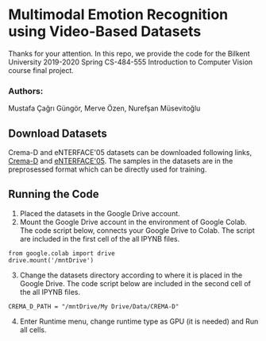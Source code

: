 # Multimodal Emotion Recognition using Video-Based Datasets
Thanks for your attention. In this repo, we provide the code for the Bilkent University 2019-2020 Spring CS-484-555 Introduction to Computer Vision course final project. 
### Authors:
Mustafa Çağrı Güngör,
Merve Özen,
Nurefşan Müsevitoğlu

## Download Datasets
Crema-D and eNTERFACE'05 datasets can be downloaded following links, [Crema-D](https://drive.google.com/drive/folders/15fLaAmJnFEaUpx0pqikQqptg5dAkT0QX?usp=sharing) and [eNTERFACE'05](https://drive.google.com/drive/folders/1PG9XDSpjduN5ygghUH078XvVoxiB2n0e?usp=sharing). The samples in the datasets are in the preprosessed format which can be directly used for training.

## Running the Code
1. Placed the datasets in the Google Drive account.
2. Mount the Google Drive account in the environment of Google Colab. The code script below, connects your Google Drive to Colab. The script are included in the first cell of the all IPYNB files.
```
from google.colab import drive 
drive.mount('/mntDrive')
```
3. Change the datasets directory according to where it is placed in the Google Drive. The code script below are included in the second cell of the all IPYNB files. 
```
CREMA_D_PATH = "/mntDrive/My Drive/Data/CREMA-D"
```
4. Enter Runtime menu, change runtime type as GPU (it is needed) and Run all cells.
